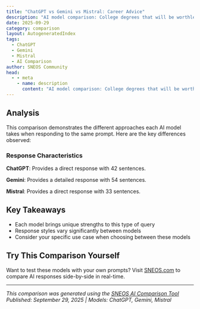 ```yaml
---
title: "ChatGPT vs Gemini vs Mistral: Career Advice"
description: "AI model comparison: College degrees that will be worthless by 2030 vs skills that will be priceless..."
date: 2025-09-29
category: comparison
layout: AutogeneratedIndex
tags:
  - ChatGPT
  - Gemini
  - Mistral
  - AI Comparison
author: SNEOS Community
head:
  - - meta
    - name: description
      content: "AI model comparison: College degrees that will be worthless by 2030 vs skills that will be priceless..."
---
```


<ChatComparison
  title="ChatGPT vs Gemini vs Mistral: Career Advice"
  prompt="College degrees that will be worthless by 2030 vs skills that will be priceless"
  :responses='{
    "ChatGPT": "Certainly! By 2030, the job market and economy are expected to evolve dramatically due to technological advancements, automation, and shifting global demands. Some college degrees may become less valuable if they are tied to skills easily automated or outdated, while certain skills will become highly prized. Here\u0027s an overview:\n\n### College Degrees That May Be Worthless or Less Valuable by 2030\n\n1. **General Humanities (e.g., History, Philosophy, Religious Studies) without specialization**  \n   - Often lack direct career pathways or specific technical skills.  \n   - Risk of low demand if not combined with other marketable skills.\n\n2. **Traditional Journalism**  \n   - Print media decline and rise of digital/social media platforms reduce demand for traditional journalism roles.\n\n3. **Certain Basic Business Degrees (without specialization or tech integration)**  \n   - Generic business administration might suffer if not paired with data analytic skills or digital literacy.\n\n4. **Library Science**  \n   - Automation and digital information access reduce the need for traditional librarianship.\n\n5. **Printing and Publishing**  \n   - Decline due to digitization of content and media.\n\n6. **Basic Accounting (without tech integration)**  \n   - Automation tools and AI can perform many accounting tasks.\n\n### Degrees Likely to Retain or Increase Value (Because of the skills developed)\n\n- Computer Science and Software Engineering  \n- Data Science and Analytics  \n- Cybersecurity  \n- Healthcare-related fields (Nursing, Medicine, Biomedical Engineering)  \n- Environmental Science and Renewable Energy  \n- AI and Machine Learning  \n- Robotics and Automation\n\n---\n\n### Skills That Will Be Priceless in 2030\n\n1. **Digital Literacy \u0026 Technology Skills**  \n   - Programming, AI understanding, cybersecurity, cloud computing.\n\n2. **Data Analysis \u0026 Interpretation**  \n   - Ability to make data-driven decisions; understanding big data.\n\n3. **Critical Thinking \u0026 Problem-Solving**  \n   - Complex problem-solving, creativity, and adaptability beyond what AI can replicate.\n\n4. **Emotional Intelligence \u0026 Interpersonal Skills**  \n   - Leadership, communication, conflict resolution, empathy.\n\n5. **Creativity \u0026 Innovation**  \n   - Ideation, design thinking, innovation across various fields.\n\n6. **Lifelong Learning \u0026 Adaptability**  \n   - Continuous learning mindset to keep pace with rapid changes.\n\n7. **Cross-Cultural Competency \u0026 Global Mindset**  \n   - Working effectively in diverse, global teams.\n\n8. **STEM Expertise with Interdisciplinary Knowledge**  \n   - Integrating different STEM fields for innovation.\n\n9. **Ethics \u0026 Social Responsibility**  \n   - Understanding the ethical impact of technology and business.\n\n10. **Entrepreneurship \u0026 Business Acumen**  \n    - Ability to start and manage ventures, understand market needs.\n\n---\n\n### Summary\n\n- Degrees that focus on rote knowledge or fields susceptible to automation risk losing value unless supplemented with in-demand skills.  \n- Degrees and skills involving technology, healthcare, environmental challenges, and complex human skills will thrive.  \n- Developing adaptability, continuous learning, and uniquely human skills will be crucial regardless of your degree.\n\nIf you\u0027re planning for the future, focus on combining technical skills with creativity, emotional intelligence, and an adaptable mindset!",
    "Gemini": "Okay, let\u0027s break down potentially \u0022worthless\u0022 degrees by 2030 and contrast them with valuable, future-proof skills.  It\u0027s important to remember that \u0022worthless\u0022 is a strong word.  A degree is rarely *completely* worthless, but its career relevance and earning potential can decline significantly.  Also, the future is unpredictable, and this is based on current trends and projections.\n\n**Degrees Potentially Facing Challenges by 2030 (Due to Automation, Outsourcing, or Shifting Industry Needs):**\n\n*   **Data Entry/Clerical Work Focused Degrees:**  Degrees heavily focused on manual data entry, basic office administration, and routine clerical tasks are at high risk. Automation is already rapidly taking over these jobs.\n*   **Repetitive Manufacturing/Assembly:** Degrees that prepare you for highly repetitive manufacturing tasks are vulnerable as robots and automated systems become more sophisticated and cost-effective.\n*   **Basic Accounting/Bookkeeping (Without Higher-Level Analysis):** While accounting principles remain important, basic bookkeeping tasks are increasingly automated by software. A degree focused solely on this level may not be as competitive.\n*   **Traditional Journalism (Without Digital Focus):**  The media landscape is changing drastically.  Degrees that don\u0027t emphasize digital storytelling, data journalism, multimedia production, and audience engagement may struggle.\n*   **Liberal Arts Degrees (Without a Clear Specialization or Skills Overlay):**  A general liberal arts degree (e.g., general studies, broad humanities) can be valuable, but *without* a specific focus, internship experience, or demonstrable skills (e.g., data analysis, coding, design), it can be harder to translate into a well-paying job.  Employers are increasingly looking for specific, applicable skills.\n*   **CDA (Child Development Associate)**: With the rise of early childhood education and increased requirements for lead teachers, a CDA may not be sufficient for long-term career advancement or higher salaries.\n\n**Important Considerations Regarding Degrees:**\n\n*   **Adaptability and Continuous Learning:**  No matter the degree, a willingness to learn new skills and adapt to changing technologies is crucial.\n*   **Focus on Higher-Level Skills:** Even in fields like accounting or journalism, degrees that emphasize critical thinking, problem-solving, analysis, and strategic communication will be more valuable.\n*   **Internships and Practical Experience:**  Regardless of the degree, relevant internships and real-world experience are essential for demonstrating skills and making connections.\n*   **Double Majors/Minors:** Combining a seemingly \u0022less practical\u0022 degree with a more technical or in-demand field (e.g., history \u002B data science) can create a powerful combination.\n\n**\u0022Priceless\u0022 Skills for the Future (Regardless of Degree):**\n\nThese are skills that are likely to remain in high demand, even as technology evolves:\n\n*   **Critical Thinking and Problem-Solving:**  The ability to analyze complex situations, identify problems, and develop effective solutions.  This is crucial in any field.\n*   **Complex Problem Solving:** The ability to solve novel, ill-defined problems in complex, real-world settings.\n*   **Creativity and Innovation:**  The capacity to generate new ideas, think outside the box, and develop innovative solutions. Automation can\u0027t easily replicate creativity.\n*   **Emotional Intelligence (EQ):**  Understanding and managing your own emotions, as well as recognizing and responding to the emotions of others.  Essential for teamwork, leadership, and customer relations.\n*   **Communication (Written and Verbal):**  The ability to clearly and effectively communicate ideas, both in writing and verbally.  This includes active listening, persuasive communication, and adapting your communication style to different audiences.\n*   **Collaboration and Teamwork:**  The ability to work effectively with others, contribute to a team, and achieve common goals.\n*   **Leadership and Management:**  The ability to motivate and guide others, delegate tasks effectively, and manage projects.\n*   **Data Analysis and Interpretation:**  The ability to collect, analyze, and interpret data to identify trends, patterns, and insights.  This is valuable in virtually every industry.\n*   **Digital Literacy and Technology Proficiency:**  Comfort and competence in using various digital tools and technologies, including software, platforms, and online resources.  This includes being able to quickly learn new technologies.\n*   **Cybersecurity:** Protecting computer systems and networks from theft, damage, or disruption.\n*   **AI and Machine Learning:** While becoming an AI expert requires specialized training, a basic understanding of AI principles and how it can be applied to various fields will be increasingly valuable.\n*   **Adaptability and Learning Agility:**  The ability to quickly learn new skills, adapt to changing circumstances, and embrace new technologies.  This is perhaps the most important skill of all.\n*   **STEM Skills (Science, Technology, Engineering, and Mathematics):**  While not everyone needs to be a scientist or engineer, having a foundation in STEM principles can be beneficial in many fields.\n*   **Foreign Languages and Cross-Cultural Communication:**  In an increasingly globalized world, the ability to communicate with people from different cultures is highly valuable.\n\n**How to Future-Proof Your Education:**\n\n*   **Focus on Skills, Not Just Knowledge:**  Seek out opportunities to develop the skills listed above, whether through internships, projects, or extracurricular activities.\n*   **Choose a Degree with a Strong Skills Component:**  Look for programs that emphasize hands-on learning, problem-solving, and critical thinking.\n*   **Supplement Your Degree with Online Courses and Certifications:**  Platforms like Coursera, edX, and Udemy offer courses in a wide range of skills, including data analysis, coding, and project management.\n*   **Network and Build Connections:**  Attend industry events, join professional organizations, and connect with people in your field of interest.\n*   **Stay Up-to-Date on Industry Trends:**  Read industry publications, attend webinars, and follow thought leaders on social media to stay informed about the latest developments.\n*   **Embrace Lifelong Learning:**  Commit to continuously learning and developing new skills throughout your career.\n\n**In summary:** A degree isn\u0027t a guarantee of a job, but a foundation upon which to build valuable, future-proof skills. Focus on developing the skills that will be in demand, regardless of the specific job title, and be prepared to adapt to the ever-changing world of work.  The most valuable asset you can have is the ability to learn and adapt.\n",
    "Mistral": "Predicting the future value of specific college degrees versus skills is inherently speculative, but we can make educated guesses based on current trends in technology, industry demands, and societal changes. Here are some insights:\n\n### College Degrees That May Be Worthless by 2030\n\n1. **Traditional Journalism**:\n   - **Reason**: The rise of digital media and citizen journalism has reduced the demand for traditional print journalism.\n\n2. **Retail Management**:\n   - **Reason**: The shift towards e-commerce and automation in retail operations may reduce the need for traditional retail managers.\n\n3. **Travel and Tourism**:\n   - **Reason**: While travel will always be popular, the industry is becoming more automated and reliant on AI, reducing the need for traditional travel agents.\n\n4. **Postal Services**:\n   - **Reason**: The decline in physical mail due to digital communication and e-commerce logistics may reduce the need for traditional postal services.\n\n5. **Traditional Publishing**:\n   - **Reason**: The shift towards digital publishing and self-publishing platforms may reduce the demand for traditional publishing roles.\n\n### Skills That Will Be Priceless by 2030\n\n1. **Data Science and Analytics**:\n   - **Reason**: As data becomes more integral to decision-making, the ability to analyze and interpret data will be highly valued.\n\n2. **Artificial Intelligence and Machine Learning**:\n   - **Reason**: AI and ML are becoming ubiquitous in various industries, from healthcare to finance, and experts in these fields will be in high demand.\n\n3. **Cybersecurity**:\n   - **Reason**: With the increasing reliance on digital systems, protecting data and systems from cyber threats will be crucial.\n\n4. **Software Development**:\n   - **Reason**: The demand for software developers will continue to grow as technology advances and new applications are created.\n\n5. **Healthcare and Biotechnology**:\n   - **Reason**: Advances in medical technology and biotechnology will require skilled professionals to develop and implement new treatments and technologies.\n\n6. **Renewable Energy**:\n   - **Reason**: The shift towards sustainable energy sources will create a high demand for experts in renewable energy technologies.\n\n7. **Creative Problem-Solving**:\n   - **Reason**: As automation takes over routine tasks, the ability to think creatively and solve complex problems will be highly valued.\n\n8. **Emotional Intelligence**:\n   - **Reason**: Skills related to empathy, communication, and teamwork will be essential as workplaces become more collaborative and diverse.\n\n9. **Digital Marketing**:\n   - **Reason**: With the continued growth of digital platforms, expertise in digital marketing will be crucial for businesses to reach their audiences effectively.\n\n10. **Sustainability and Environmental Science**:\n    - **Reason**: As environmental concerns grow, professionals with expertise in sustainability and environmental science will be in high demand.\n\n### Conclusion\n\nWhile specific college degrees may lose their value due to technological and societal shifts, certain skills will become increasingly valuable. Focusing on developing these skills, whether through traditional education or continuous learning, will be key to thriving in the future job market."
  }'
  published-date="16:28"
/>

## Analysis

This comparison demonstrates the different approaches each AI model takes when responding to the same prompt. Here are the key differences observed:

### Response Characteristics

**ChatGPT**: Provides a direct response with 42 sentences. 

**Gemini**: Provides a detailed response with 54 sentences. 

**Mistral**: Provides a direct response with 33 sentences. 

## Key Takeaways

- Each model brings unique strengths to this type of query
- Response styles vary significantly between models
- Consider your specific use case when choosing between these models

## Try This Comparison Yourself

Want to test these models with your own prompts? Visit [SNEOS.com](https://sneos.com) to compare AI responses side-by-side in real-time.

---

*This comparison was generated using the [SNEOS AI Comparison Tool](https://sneos.com)*
*Published: September 29, 2025 | Models: ChatGPT, Gemini, Mistral*
